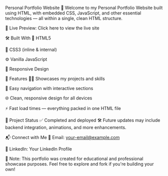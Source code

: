 Personal Portfolio Website
🚀 Welcome to my Personal Portfolio Website built using HTML, with embedded CSS, JavaScript, and other essential technologies — all within a single, clean HTML structure.

🔗 Live Preview: Click here to view the live site

🛠️ Built With
🧱 HTML5

🎨 CSS3 (inline & internal)

⚙️ Vanilla JavaScript

📱 Responsive Design

📌 Features
👨‍💻 Showcases my projects and skills

🧭 Easy navigation with interactive sections

🌐 Clean, responsive design for all devices

⚡ Fast load times — everything packed in one HTML file

🚧 Project Status
✅ Completed and deployed
🛠️ Future updates may include backend integration, animations, and more enhancements.

📬 Connect with Me
📧 Email: your-email@example.com

💼 LinkedIn: Your LinkedIn Profile

📌 Note: This portfolio was created for educational and professional showcase purposes. Feel free to explore and fork if you're building your own!

